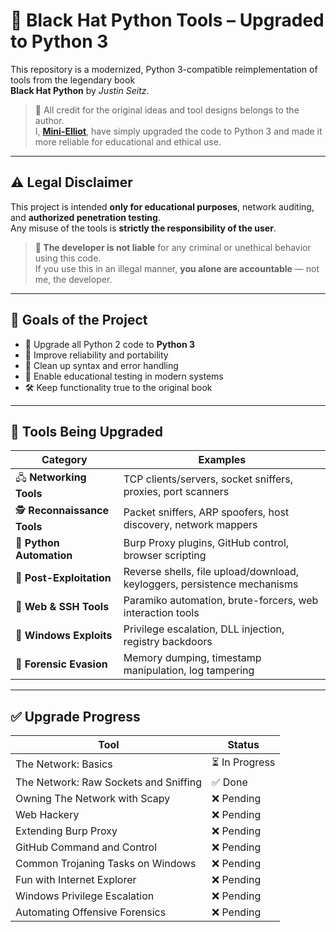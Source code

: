 # 🐍 Black Hat Python Tools – Upgraded to Python 3

This repository is a modernized, Python 3-compatible reimplementation of tools from the legendary book  
**Black Hat Python** by *Justin Seitz*.

> 🧠 All credit for the original ideas and tool designs belongs to the author.  
> I, **[Mini-Elliot](https://github.com/Mini-Elliot)**, have simply upgraded the code to Python 3 and made it more reliable for educational and ethical use.

---

## ⚠️ Legal Disclaimer

This project is intended **only for educational purposes**, network auditing, and **authorized penetration testing**.  
Any misuse of the tools is **strictly the responsibility of the user**.  

> **📛 The developer is not liable** for any criminal or unethical behavior using this code.  
> If you use this in an illegal manner, **you alone are accountable** — not me, the developer.

---

## 🚀 Goals of the Project

- 🔁 Upgrade all Python 2 code to **Python 3**
- 💪 Improve reliability and portability
- 🧼 Clean up syntax and error handling
- 🧪 Enable educational testing in modern systems
- 🛠️ Keep functionality true to the original book

---

## 🧰 Tools Being Upgraded

| Category                     | Examples                                                                 |
| ---------------------------- | ------------------------------------------------------------------------ |
| 🖧 **Networking Tools**      | TCP clients/servers, socket sniffers, proxies, port scanners             |
| 🕵️ **Reconnaissance Tools** | Packet sniffers, ARP spoofers, host discovery, network mappers            |
| 🐍 **Python Automation**     | Burp Proxy plugins, GitHub control, browser scripting                    |
| 🎯 **Post-Exploitation**     | Reverse shells, file upload/download, keyloggers, persistence mechanisms |
| 📡 **Web & SSH Tools**       | Paramiko automation, brute-forcers, web interaction tools                |
| 🧱 **Windows Exploits**      | Privilege escalation, DLL injection, registry backdoors                  |
| 🧪 **Forensic Evasion**      | Memory dumping, timestamp manipulation, log tampering                    |


---

## ✅ Upgrade Progress

| Tool                                                     | Status        |
|----------------------------------------------------------|---------------|
| The Network: Basics                                      | ⏳ In Progress |
| The Network: Raw Sockets and Sniffing                    | ✅ Done       |
| Owning The Network with Scapy                            | ❌ Pending    |
| Web Hackery                                              | ❌ Pending    |
| Extending Burp Proxy                                     | ❌ Pending    |
| GitHub Command and Control                               | ❌ Pending    |
| Common Trojaning Tasks on Windows                        | ❌ Pending    |
| Fun with Internet Explorer                               | ❌ Pending    |
| Windows Privilege Escalation                             | ❌ Pending    |
| Automating Offensive Forensics                           | ❌ Pending    |

